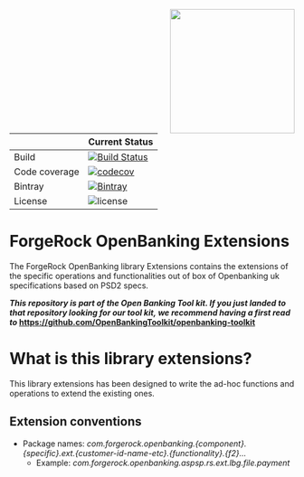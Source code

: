 [<img src="https://raw.githubusercontent.com/ForgeRock/forgerock-logo-dev/master/Logo-fr-dev.png" align="right" width="220px"/>](https://developer.forgerock.com/)

| |Current Status|
|---|---|
|Build|[![Build Status](https://img.shields.io/endpoint.svg?url=https%3A%2F%2Factions-badge.atrox.dev%2FOpenBankingToolkit%2Fopenbanking-uk-extensions%2Fbadge%3Fref%3Dmaster&style=flat)](https://actions-badge.atrox.dev/OpenBankingToolkit/openbanking-uk-extensions/goto?ref=master)|
|Code coverage|[![codecov](https://codecov.io/gh/OpenBankingToolKit/openbanking-uk-extensions/branch/master/graph/badge.svg)](https://codecov.io/gh/OpenBankingToolkit/openbanking-uk-extensions)
|Bintray|[![Bintray](https://img.shields.io/bintray/v/openbanking-toolkit/OpenBankingToolKit/openbanking-uk-extensions.svg?maxAge=259200)](https://bintray.com/openbanking-toolkit/OpenBankingToolKit/openbanking-uk-extensions)|
|License|![license](https://img.shields.io/github/license/ACRA/acra.svg)|

ForgeRock OpenBanking Extensions
===========================

The ForgeRock OpenBanking library Extensions contains the extensions of the specific operations and functionalities out of box of Openbanking uk specifications based on PSD2 specs.

**_This repository is part of the Open Banking Tool kit. If you just landed to that repository looking for our tool kit,_
_we recommend having a first read to_ https://github.com/OpenBankingToolkit/openbanking-toolkit**

# What is this library extensions?

This library extensions has been designed to write the ad-hoc functions and operations to extend the existing ones.

## Extension conventions

- Package names: _com.forgerock.openbanking.{component}.{specific}.ext.{customer-id-name-etc}.{functionality}.{f2}..._
    - Example: _com.forgerock.openbanking.aspsp.rs.ext.lbg.file.payment_
